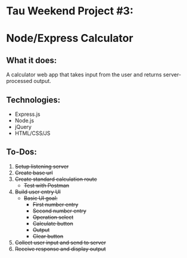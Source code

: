 Tau Weekend Project #3:
=======================
Node/Express Calculator
=======================
What it does:
-------------
A calculator web app that takes input from the user and returns server-processed output.

Technologies:
-------------
* Express.js
* Node.js
* jQuery
* HTML/CSS/JS

To-Dos:
-------
1. ~~Setup listening server~~
2. ~~Create base url~~
3. ~~Create standard calculation route~~
    * ~~Test with Postman~~
4. ~~Build user entry UI~~
    * ~~Basic UI goal:~~
        * ~~First number entry~~
        * ~~Second number entry~~
        * ~~Operation select~~
        * ~~Calculate button~~
        * ~~Output~~
        * ~~Clear button~~
5. ~~Collect user input and send to server~~
6. ~~Receive response and display output~~
